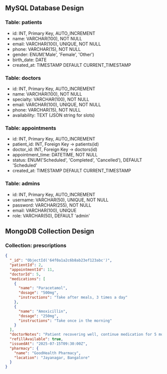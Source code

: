 ## MySQL Database Design

### Table: patients
- id: INT, Primary Key, AUTO_INCREMENT
- name: VARCHAR(100), NOT NULL
- email: VARCHAR(100), UNIQUE, NOT NULL
- phone: VARCHAR(15), NOT NULL
- gender: ENUM('Male', 'Female', 'Other')
- birth_date: DATE
- created_at: TIMESTAMP DEFAULT CURRENT_TIMESTAMP

### Table: doctors
- id: INT, Primary Key, AUTO_INCREMENT
- name: VARCHAR(100), NOT NULL
- specialty: VARCHAR(100), NOT NULL
- email: VARCHAR(100), UNIQUE, NOT NULL
- phone: VARCHAR(15), NOT NULL
- availability: TEXT (JSON string for slots)

### Table: appointments
- id: INT, Primary Key, AUTO_INCREMENT
- patient_id: INT, Foreign Key → patients(id)
- doctor_id: INT, Foreign Key → doctors(id)
- appointment_time: DATETIME, NOT NULL
- status: ENUM('Scheduled', 'Completed', 'Cancelled'), DEFAULT 'Scheduled'
- created_at: TIMESTAMP DEFAULT CURRENT_TIMESTAMP
  

### Table: admins
- id: INT, Primary Key, AUTO_INCREMENT
- username: VARCHAR(50), UNIQUE, NOT NULL
- password: VARCHAR(255), NOT NULL
- email: VARCHAR(100), UNIQUE
- role: VARCHAR(50), DEFAULT 'admin'

## MongoDB Collection Design

### Collection: prescriptions

```json
{
  "_id": "ObjectId('64f0a1a2c6b8ab23ef123abc')",
  "patientId": 2,
  "appointmentId": 11,
  "doctorId": 5,
  "medications": [
    {
      "name": "Paracetamol",
      "dosage": "500mg",
      "instructions": "Take after meals, 3 times a day"
    },
    {
      "name": "Amoxicillin",
      "dosage": "250mg",
      "instructions": "Take once in the morning"
    }
  ],
  "doctorNotes": "Patient recovering well, continue medication for 5 more days.",
  "refillAvailable": true,
  "issuedAt": "2025-07-15T09:30:00Z",
  "pharmacy": {
    "name": "GoodHealth Pharmacy",
    "location": "Jayanagar, Bangalore"
  }
}
